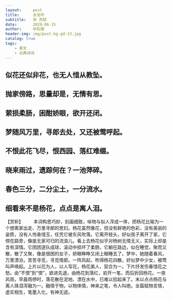 ```yaml
---
layout:     post
title:      水龙吟
subtitle:   宋 苏轼
date:       2020-06-15
author:     听松阁
header-img: img/post-bg-gd-13.jpg
catalog: true
tags:
    - 美文
    - 古典诗词
---
```


## 似花还似非花，也无人惜从教坠。
## 抛家傍路，思量却是，无情有思。
## 萦损柔肠，困酣娇眼，欲开还闭。
## 梦随风万里，寻郎去处，又还被莺呼起。

## 不恨此花飞尽，恨西园、落红难缀。
## 晓来雨过，遗踪何在？一池萍碎。
## 春色三分，二分尘土，一分流水。
## 细看来不是杨花，点点是离人泪。

【赏析】
　　本词构思巧妙，刻画细致，咏物与拟人浑成一体，把杨花比喻为一个想离家出走、万里寻郎的思妇。杨花虽然像花，但没有鲜艳的色彩，没有美丽的姿质，没有人怜香惜玉，任凭它被东风吹落。它离开枝头，好似孩子离开了家，它傍在路旁，像是无家可归的流浪儿。看上去杨花似乎对杨树无情无义，实际上却是含有深情。它团团逐队成球，滚动中损坏了柔肠，它躺在路边，似在睡觉，聚而又散，散了又聚，像是很困的女子，娇眼睁睁又闭上眼睡去了。梦中，她随着春风，万里漂泊，苦苦寻觅，寻觅情郎。一阵风起，吹得杨花四散，好似梦中少女，被莺叫声唤起。上片以花为人，以人写花，杨花美人，契合为一。下片抒发伤春惜花之愁。由“不恨”到“恨”，欲进先退，由杨花到落红，宕开一笔，而后折回杨花。一夜风雨，早晨雨停时，落花散在泥地、漂在水中，已难以拾起来了。末以点点杨花与离人珠泪浑融为一。融情于物，以物体情，神来之笔，令人叫绝。全篇赋物言情，虚实相生，笔墨入化，有神无迹。
  

